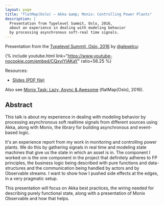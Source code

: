 ```yaml
---
layout: page
title: "flatMap(Oslo) — Akka &amp; Monix: Controlling Power Plants"
description: |
  Presentation from Typelevel Summit, Oslo, 2016,
  about an experience in dealing with modeling behavior
  by processing asynchronous soft-real time signals.
---
```


Presentation from the
[Typelevel Summit, Oslo, 2016](http://typelevel.org/event/2016-05-summit-oslo/)
by [@alexelcu](https://twitter.com/alexelcu):

{% include youtube.html link="https://www.youtube-nocookie.com/embed/CQxviYlAKaY" ratio=56.25 %}

Resources:

- [Slides (PDF file)](/public/pdfs/Akka-Monix.pdf)

Also see
[Monix Task: Lazy, Async &amp; Awesome](./2016-task-flatmap-oslo.html)
(flatMap(Oslo), 2016).

## Abstract

This talk is about my experience in dealing with modeling behavior
by processing asynchronous soft realtime signals from different
sources using Akka, along with Monix, the library for building
asynchronous and event-based logic.

It's an experience report from my work in monitoring and controlling
power plants. We do this by gathering signals in real time and
modeling state machines that give us the state in which an asset is in.
The component I worked on is the one component in the project that
definitely adheres to FP principles, the business logic being
described with pure functions and data-structures and the communication
being handled by actors and by Observable streams. I want to show
how I pushed side effects at the edges, in a very pragmatic setup.

This presentation will focus on Akka best practices, the wiring
needed for describing purely functional state, along with a
presentation of Monix Observable and how that helps.
